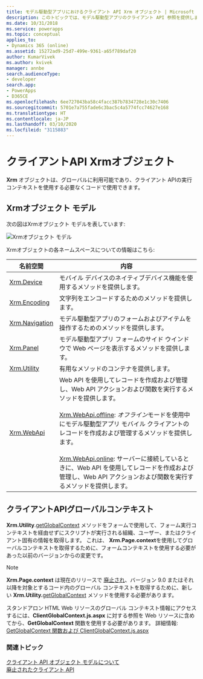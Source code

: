 ```yaml
---
title: モデル駆動型アプリにおけるクライアント API Xrm オブジェクト | Microsoft Docs
description: このトピックでは、モデル駆動型アプリのクライアント API 参照を提供します。
ms.date: 10/31/2018
ms.service: powerapps
ms.topic: conceptual
applies_to:
- Dynamics 365 (online)
ms.assetid: 15272ad9-25d7-499e-9361-a65f789daf20
author: KumarVivek
ms.author: kvivek
manager: annbe
search.audienceType:
- developer
search.app:
- PowerApps
- D365CE
ms.openlocfilehash: 6ee727043ba58c4facc387b7834728e1c30c7406
ms.sourcegitcommit: 5701e7a755fade6c3bac5c4a5774fcc74627e168
ms.translationtype: HT
ms.contentlocale: ja-JP
ms.lasthandoff: 03/10/2020
ms.locfileid: "3115883"
---
```

# <a name="client-api-xrm-object"></a>クライアントAPI Xrmオブジェクト



**Xrm** オブジェクトは、グローバルに利用可能であり、クライアント APIの実行コンテキストを使用する必要なくコードで使用できます。

## <a name="xrm-object-model"></a>Xrmオブジェクト モデル 

次の図はXrmオブジェクト モデルを表しています:

![Xrmオブジェクト モデル](../media/ClientAPI-XrmModel.png)

Xrmオブジェクトの各ネームスペースについての情報はこちら:

|名前空間  |内容  |
---------|---------------
|[Xrm.Device](reference/xrm-device.md)|モバイル デバイスのネイティブデバイス機能を使用するメソッドを提供します。|
|[Xrm.Encoding](reference/xrm-encoding.md)|文字列をエンコードするためのメソッドを提供します。|
|[Xrm.Navigation](reference/xrm-navigation.md)|モデル駆動型アプリのフォームおよびアイテムを操作するためのメソッドを提供します。|
|[Xrm.Panel](reference/xrm-panel.md)|モデル駆動型アプリ フォームのサイド ウインドウで Web ページを表示するメソッドを提供します。|
|[Xrm.Utility](reference/xrm-utility.md)|有用なメソッドのコンテナを提供します。|
|[Xrm.WebApi](reference/xrm-webapi.md)|Web API を使用してレコードを作成および管理し、Web API アクションおよび関数を実行するメソッドを提供します。<br/><br/>[Xrm.WebApi.offline](reference/xrm-webapi/offline.md): *オフライン*モードを使用中にモデル駆動型アプリ モバイル クライアントのレコードを作成および管理するメソッドを提供します。<br/><br/>[Xrm.WebApi.online](reference/xrm-webapi/online.md): サーバーに接続しているときに、Web API を使用してレコードを作成および管理し、Web API アクションおよび関数を実行するメソッドを提供します。|

## <a name="client-api-global-context"></a>クライアントAPIグローバルコンテキスト

**Xrm.Utility**.[getGlobalContext](reference/xrm-utility/getGlobalContext.md) メソッドをフォームで使用して、フォーム実行コンテキストを経由せずにスクリプトが実行される組織、ユーザー、またはクライアント固有の情報を取得します。 これは、 **Xrm.Page.context**を使用してグローバルコンテキストを取得するために、フォームコンテキストを使用する必要があった以前のバージョンからの変更です。

> [!NOTE]
> **Xrm.Page.context** は現在のリリースで [廃止され](/dynamics365/get-started/whats-new/customer-engagement/important-changes-coming#some-client-apis-are-deprecated)、バージョン 9.0 またはそれ以降を対象とするコード内のグローバル コンテキストを取得するために、新しい **Xrm.Utility.**[getGlobalContext](reference/xrm-utility/getGlobalContext.md) メソッドを使用する必要があります。 

スタンドアロン HTML Web リソースのグローバル コンテキスト情報にアクセスするには、**ClientGlobalContext.js.aspx** に対する参照を Web リソースに含めてから、**GetGlobalContext** 関数を使用する必要があります。 詳細情報: [GetGlobalContext 関数および ClientGlobalContext.js.aspx](reference/GetGlobalContext-ClientGlobalContext.js.aspx.md)

### <a name="related-topics"></a>関連トピック

[クライアント API オブジェクト モデルについて](understand-clientapi-object-model.md)<br/>
[廃止されたクライアント API](/dynamics365/get-started/whats-new/customer-engagement/important-changes-coming#some-client-apis-are-deprecated)
